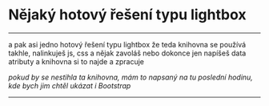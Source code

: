 # Nějaký hotový řešení typu lightbox

----

a pak asi jedno hotový řešení typu lightbox
že teda knihovna se používá takhle, nalinkuješ js, css a nějak zavoláš nebo dokonce jen napíšeš data atributy a knihovna si to najde a zpracuje

_pokud by se nestihla ta knihovna, mám to napsaný na tu poslední hodinu, kde bych jim chtěl ukázat i Bootstrap_

----
